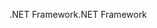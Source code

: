 <span data-ttu-id="8a4a3-101">.NET Framework</span><span class="sxs-lookup"><span data-stu-id="8a4a3-101">.NET Framework</span></span>